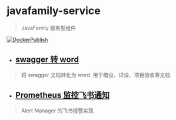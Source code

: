 # javafamily-service
> JavaFamily 服务型组件

[![DockerPublish](https://github.com/JavaFamilyClub/javafamily-service/actions/workflows/docker-publish.yml/badge.svg)](https://github.com/JavaFamilyClub/javafamily-service/actions/workflows/docker-publish.yml)

* ## [swagger 转 word](https://github.com/JavaFamilyClub/javafamily-service/tree/main/javafamily-swagger2word)
> 将 swagger 文档转化为 word. 用于概设、详设、项目验收等文档

* ## [Prometheus 监控飞书通知](https://github.com/JavaFamilyClub/javafamily-service/tree/main/prometheus-webhook-feishu)
> Alert Manager 的飞书报警实现
